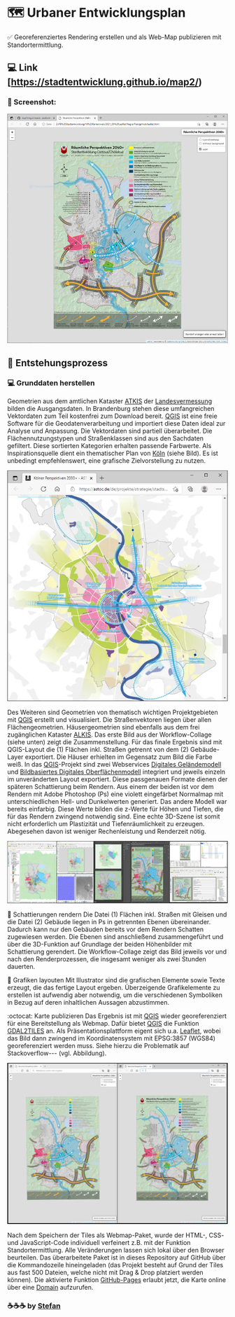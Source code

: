 # :world_map: Urbaner Entwicklungsplan
:white_check_mark: Georeferenziertes Rendering erstellen und als Web-Map publizieren mit Standortermittlung.

## :computer: Link [https://stadtentwicklung.github.io/map2/)

### :camera_flash: Screenshot:
![Screenshot der GitHub-Pages App](https://raw.githubusercontent.com/stadtentwicklung/map2/master/img/screenshotApp.PNG)

## :rocket: Entstehungsprozess

### :computer: Grunddaten herstellen
Geometrien aus dem amtlichen Kataster [ATKIS](https://geobroker.geobasis-bb.de/gbss.php?MODE=GetProductInformation&PRODUCTID=d2eaa212-f68d-4e2d-a7e7-8e8063d1b855) der [Landesvermessung](https://geobasis-bb.de/lgb/de/) bilden die Ausgangsdaten. In Brandenburg stehen diese umfangreichen Vektordaten zum Teil kostenfrei zum Download bereit. [QGIS](https://github.com/qgis/QGIS) ist eine freie Software für die Geodatenverarbeitung und importiert diese Daten ideal zur Analyse und Anpassung. Die Vektordaten sind partiell überarbeitet. Die Flächennutzungstypen und Straßenklassen sind aus den Sachdaten gefiltert. Diese sortierten Kategorien erhalten passende Farbwerte. Als Inspirationsquelle dient ein thematischer Plan von [Köln](https://www.stadt-koeln.de/politik-und-verwaltung/stadtentwicklung/koelner-perspektiven-2030/koelner-perspektiven-2030-die-stadtraeumliche-perspektive) (siehe Bild). Es ist unbedingt empfehlenswert, eine grafische Zielvorstellung zu nutzen.

![Plan aus Köln zur Inspiration](https://raw.githubusercontent.com/stadtentwicklung/map2/master/img/inspiration.PNG)

Des Weiteren sind Geometrien von thematisch wichtigen Projektgebieten mit [QGIS](https://github.com/qgis/QGIS) erstellt und visualisiert. Die Straßenvektoren liegen über allen Flächengeometrien. Häusergeometrien sind ebenfalls aus dem frei zugänglichen Kataster [ALKIS](https://geobroker.geobasis-bb.de/gbss.php?MODE=GetProductInformation&PRODUCTID=6de36219-3e68-489e-8ebc-632e5ffb6dc9). Das erste Bild aus der Workflow-Collage (siehe unten) zeigt die Zusammenstellung. Für das finale Ergebnis sind mit QGIS-Layout die (1) Flächen inkl. Straßen getrennt von dem (2) Gebäude-Layer exportiert. Die Häuser erhielten im Gegensatz zum Bild die Farbe weiß. In das [QGIS](https://github.com/qgis/QGIS)-Projekt sind zwei Webservices [Digitales Geländemodell](https://geobroker.geobasis-bb.de/gbss.php?MODE=GetProductInformation&PRODUCTID=488a2b53-564f-43eb-88ec-0d87bb43ed20) und [Bildbasiertes Digitales Oberflächenmodell](https://geobroker.geobasis-bb.de/gbss.php?MODE=GetProductInformation&PRODUCTID=03de0e12-fb9f-47ae-b564-851365e2ae66) integriert und jeweils einzeln im unveränderten Layout exportiert. Diese passgenauen Formate dienen der späteren Schattierung beim Rendern. Aus einem der beiden ist vor dem Rendern mit Adobe Photoshop (Ps) eine violett eingefärbet Normalmap mit unterschiedlichen Hell- und Dunkelwerten generiert. Das andere Modell war bereits einfarbig. Diese Werte bilden die z-Werte für Höhen und Tiefen, die für das Rendern zwingend notwendig sind. Eine echte 3D-Szene ist somit nicht erforderlich um Plastizität und Tiefenräumlichkeit zu erzeugen. Abegesehen davon ist weniger Rechenleistung und Renderzeit nötig.

![Screenshot Workflow](https://raw.githubusercontent.com/stadtentwicklung/map2/master/img/workflow.PNG)

:cinema: Schattierungen rendern
Die Datei (1) Flächen inkl. Straßen mit Gleisen und die Datei (2) Gebäude liegen in Ps in getrennten Ebenen übereinander. Dadurch kann nur den Gebäuden bereits vor dem Rendern Schatten zugewiesen werden. Die Ebenen sind anschließend zusammengeführt und über die 3D-Funktion auf Grundlage der beiden Höhenbilder mit Schattierung gerendert. Die Workflow-Collage zeigt das Bild jeweils vor und nach den Renderprozessen, die insgesamt weniger als zwei Stunden dauerten.

:art: Grafiken layouten
Mit Illustrator sind die grafischen Elemente sowie Texte erzeugt, die das fertige Layout ergeben. Überzeigende Grafikelemente zu erstellen ist aufwendig aber notwendig, um die verschiedenen Symboliken in Bezug auf deren inhaltlichen Aussagen abzustimmen.

:octocat: Karte publizieren
Das Ergebnis ist mit [QGIS](https://github.com/qgis/QGIS) wieder georeferenziert für eine Bereitstellung als Webmap. Dafür bietet [QGIS](https://github.com/qgis/QGIS) die Funktion [GDAL2TILES](https://docs.qgis.org/2.14/en/docs/user_manual/plugins/plugins_gdaltools.html) an. Als Präsentationsplattform eigent sich u.a. [Leaflet](https://github.com/Leaflet/Leaflet), wobei das Bild dann zwingend im Koordinatensystem mit EPSG:3857 (WGS84) georeferenziert werden muss. Siehe hierzu die Problematik auf Stackoverflow--- (vgl. Abbildung).

![Gdla2Tiles with EPSG:25833 und EPSG:3857](https://raw.githubusercontent.com/stadtentwicklung/map2/master/img/stackoverflow.PNG)

Nach dem Speichern der Tiles als Webmap-Paket, wurde der HTML-, CSS- und JavaScript-Code individuell verfeinert z.B. mit der Funktion Standortermittlung. Alle Veränderungen lassen sich lokal über den Browser beurteilen. Das überarbeitete Paket ist in dieses Repository auf GitHub über die Kommandozeile hineingeladen (das Projekt besteht auf Grund der Tiles aus fast 500 Dateien, welche nicht mit Drag & Drop platziert werden können). Die aktivierte Funktion [GitHub-Pages](https://pages.github.com/) erlaubt jetzt, die Karte online über eine [Domain](https://stadtentwicklung.github.io/map2/) aufzurufen.

### :coffee::coffee::coffee: by [Stefan](https://github.com/stefanstoehr)
